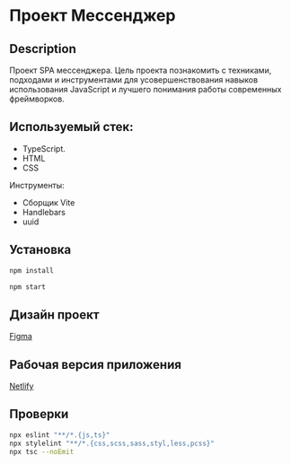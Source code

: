 # Проект Мессенджер

## Description

Проект SPA мессенджера. Цель проекта познакомить с техниками, подходами и инструментами для усовершенствования
навыков использования JavaScript и лучшего понимания работы современных фреймворков.

## Используемый стек:
- TypeScript.
- HTML
- CSS

Инструменты:

- Сборщик Vite
- Handlebars
- uuid

## Установка

```sh
npm install
```

```sh
npm start
```

## Дизайн проект

[Figma](https://www.figma.com/design/ZZpUuUN0zZj43zJEPCP6NI/Chat_practicum?node-id=0-1&t=CrhgzzIhlDn2ymcC-1)

## Рабочая версия приложения

[Netlify](https://dashing-melba-31755a.netlify.app/)

## Проверки

```sh
npx eslint "**/*.{js,ts}"
npx stylelint "**/*.{css,scss,sass,styl,less,pcss}"
npx tsc --noEmit
```
